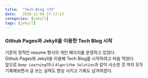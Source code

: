 ```yaml
---
title:  "Tech Blog 시작"
date:   2018-12-04 17:17:23
categories: [jekyll]
tags: [jekyll]
---
```


### Github Pages와 Jekyll을 이용한 Tech Blog 시작
기존의 정적인 resume 형식의 개인 페이지를 운영하고 있었다.<br/>
Github Pages와 Jekyll을 이용해 Tech Blog를 시작하려고 마음 먹었다.<br>
앞으로 `Deep Learning`이나 `Algorithm Solution`과 같이 사소한 것 까지 모두<br/>
기록해보면서 글 쓰는 실력도 향상 시키고 기록도 남겨야겠다.
